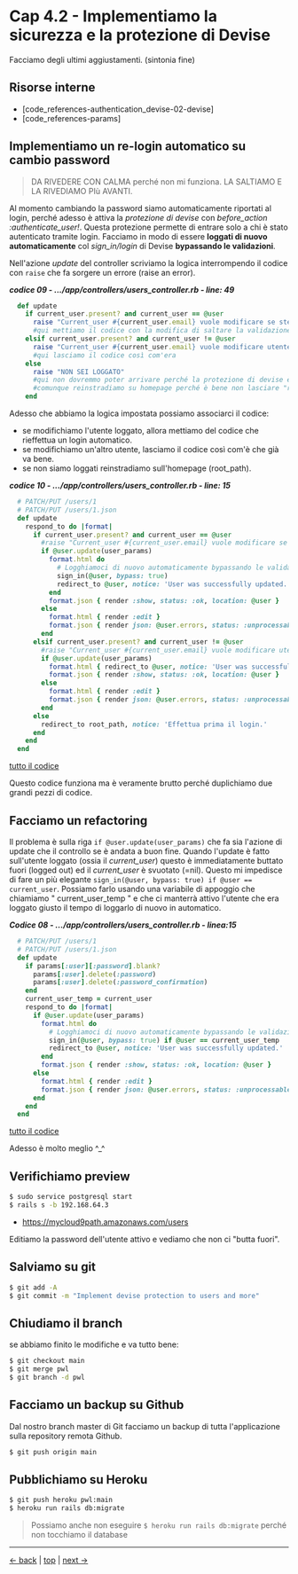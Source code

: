 # <a name="top"></a> Cap 4.2 - Implementiamo la sicurezza e la protezione di Devise

Facciamo degli ultimi aggiustamenti. (sintonia fine)



## Risorse interne

- [code_references-authentication_devise-02-devise]
- [code_references-params]



## Implementiamo un re-login automatico su cambio password


> DA RIVEDERE CON CALMA perché non mi funziona. LA SALTIAMO E LA RIVEDIAMO PIù AVANTI.


Al momento cambiando la password siamo automaticamente riportati al login, perché adesso è attiva la *protezione di devise* con *before_action :authenticate_user!*.
Questa protezione permette di entrare solo a chi è stato autenticato tramite login.
Facciamo in modo di essere **loggati di nuovo automaticamente** col *sign_in/login* di Devise **bypassando le validazioni**.

Nell'azione *update* del controller scriviamo la logica interrompendo il codice con `raise` che fa sorgere un errore (raise an error).

***codice 09 - .../app/controllers/users_controller.rb - line: 49***

```ruby
  def update
    if current_user.present? and current_user == @user
      raise "Current_user #{current_user.email} vuole modificare se stesso! (utente #{@user.email})"
      #qui mettiamo il codice con la modifica di saltare la validazione
    elsif current_user.present? and current_user != @user
      raise "Current_user #{current_user.email} vuole modificare utente #{@user.email}"
      #qui lasciamo il codice così com'era
    else
      raise "NON SEI LOGGATO"
      #qui non dovremmo poter arrivare perché la protezione di devise è attiva
      #comunque reinstradiamo su homepage perché è bene non lasciare "raise" in produzione
    end
```

Adesso che abbiamo la logica impostata possiamo associarci il codice:

- se modifichiamo l'utente loggato, allora mettiamo del codice che rieffettua un login automatico.
- se modifichiamo un'altro utente, lasciamo il codice così com'è che già va bene.
- se non siamo loggati reinstradiamo sull'homepage (root_path).

***codice 10 - .../app/controllers/users_controller.rb - line: 15***

```ruby
  # PATCH/PUT /users/1
  # PATCH/PUT /users/1.json
  def update
    respond_to do |format|
      if current_user.present? and current_user == @user
        #raise "Current_user #{current_user.email} vuole modificare se stesso! (utente #{@user.email})"
        if @user.update(user_params)
          format.html do
            # Logghiamoci di nuovo automaticamente bypassando le validazioni
            sign_in(@user, bypass: true)
            redirect_to @user, notice: 'User was successfully updated.'
          end
          format.json { render :show, status: :ok, location: @user }
        else
          format.html { render :edit }
          format.json { render json: @user.errors, status: :unprocessable_entity }
        end
      elsif current_user.present? and current_user != @user
        #raise "Current_user #{current_user.email} vuole modificare utente #{@user.email}"
        if @user.update(user_params)
          format.html { redirect_to @user, notice: 'User was successfully updated.' }
          format.json { render :show, status: :ok, location: @user }
        else
          format.html { render :edit }
          format.json { render json: @user.errors, status: :unprocessable_entity }
        end
      else
        redirect_to root_path, notice: 'Effettua prima il login.'
      end
    end
  end
```

[tutto il codice](https://github.com/flaviobordonidev/leanpubabrandnewcms/blob/master/01-base/09-manage_users/02_01-models-users.rb)

Questo codice funziona ma è veramente brutto perché duplichiamo due grandi pezzi di codice.



## Facciamo un refactoring

Il problema è sulla riga `if @user.update(user_params)` che fa sia l'azione di update che il controllo se è andata a buon fine.
Quando l'update è fatto sull'utente loggato (ossia il *current_user*) questo è immediatamente buttato fuori (logged out) ed il *current_user* è svuotato (=nil).
Questo mi impedisce di fare un più elegante `sign_in(@user, bypass: true) if @user == current_user`.
Possiamo farlo usando una variabile di appoggio che chiamiamo " current_user_temp " e che ci manterrà attivo l'utente che era loggato giusto il tempo di loggarlo di nuovo in automatico.

***Codice 08 - .../app/controllers/users_controller.rb - linea:15***

```ruby
  # PATCH/PUT /users/1
  # PATCH/PUT /users/1.json
  def update
    if params[:user][:password].blank?
      params[:user].delete(:password)
      params[:user].delete(:password_confirmation)
    end
    current_user_temp = current_user
    respond_to do |format|
      if @user.update(user_params)
        format.html do
          # Logghiamoci di nuovo automaticamente bypassando le validazioni se ci siamo cambiati i nostri dati
          sign_in(@user, bypass: true) if @user == current_user_temp
          redirect_to @user, notice: 'User was successfully updated.'
        end
        format.json { render :show, status: :ok, location: @user }
      else
        format.html { render :edit }
        format.json { render json: @user.errors, status: :unprocessable_entity }
      end
    end
  end
```

[tutto il codice](#01-07-07_08all)

Adesso è molto meglio ^_^



## Verifichiamo preview

```bash
$ sudo service postgresql start
$ rails s -b 192.168.64.3
```

- https://mycloud9path.amazonaws.com/users

Editiamo la password dell'utente attivo e vediamo che non ci "butta fuori".



## Salviamo su git

```bash
$ git add -A
$ git commit -m "Implement devise protection to users and more"
```



## Chiudiamo il branch

se abbiamo finito le modifiche e va tutto bene:

```bash
$ git checkout main
$ git merge pwl
$ git branch -d pwl
```



## Facciamo un backup su Github

Dal nostro branch master di Git facciamo un backup di tutta l'applicazione sulla repository remota Github.

```bash
$ git push origin main
```



## Pubblichiamo su Heroku

```bash
$ git push heroku pwl:main
$ heroku run rails db:migrate
```

> Possiamo anche non eseguire `$ heroku run rails db:migrate` perché non tocchiamo il database



---

[<- back](https://github.com/flaviobordonidev/leanpubabrandnewcms/blob/master/01-base/09-manage_users/01_00-manage_users-it.md)
 | [top](#top) |
[next ->](https://github.com/flaviobordonidev/leanpubabrandnewcms/blob/master/01-base/09-manage_users/03_00-browser_tab_title_users-it.md)
